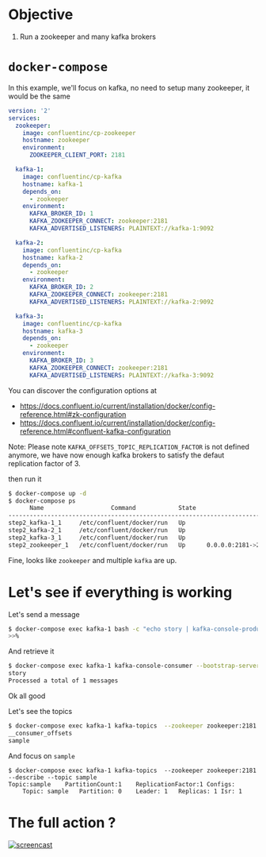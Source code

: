 # Objective

1. Run a zookeeper and many kafka brokers

# `docker-compose`

In this example, we'll focus on kafka, no need to setup many zookeeper, it would be the same

```yml
version: '2'
services:
  zookeeper:
    image: confluentinc/cp-zookeeper
    hostname: zookeeper
    environment:
      ZOOKEEPER_CLIENT_PORT: 2181

  kafka-1:
    image: confluentinc/cp-kafka
    hostname: kafka-1
    depends_on:
      - zookeeper
    environment:
      KAFKA_BROKER_ID: 1
      KAFKA_ZOOKEEPER_CONNECT: zookeeper:2181
      KAFKA_ADVERTISED_LISTENERS: PLAINTEXT://kafka-1:9092

  kafka-2:
    image: confluentinc/cp-kafka
    hostname: kafka-2
    depends_on:
      - zookeeper
    environment:
      KAFKA_BROKER_ID: 2
      KAFKA_ZOOKEEPER_CONNECT: zookeeper:2181
      KAFKA_ADVERTISED_LISTENERS: PLAINTEXT://kafka-2:9092

  kafka-3:
    image: confluentinc/cp-kafka
    hostname: kafka-3
    depends_on:
      - zookeeper
    environment:
      KAFKA_BROKER_ID: 3
      KAFKA_ZOOKEEPER_CONNECT: zookeeper:2181
      KAFKA_ADVERTISED_LISTENERS: PLAINTEXT://kafka-3:9092
```

You can discover the configuration options at

* https://docs.confluent.io/current/installation/docker/config-reference.html#zk-configuration
* https://docs.confluent.io/current/installation/docker/config-reference.html#confluent-kafka-configuration

Note: Please note `KAFKA_OFFSETS_TOPIC_REPLICATION_FACTOR` is not defined anymore, we have now enough kafka brokers to satisfy the defaut replication factor of 3.

then run it

```sh
$ docker-compose up -d
$ docker-compose ps
      Name                   Command            State                     Ports
--------------------------------------------------------------------------------------------------
step2_kafka-1_1     /etc/confluent/docker/run   Up
step2_kafka-2_1     /etc/confluent/docker/run   Up
step2_kafka-3_1     /etc/confluent/docker/run   Up
step2_zookeeper_1   /etc/confluent/docker/run   Up      0.0.0.0:2181->2181/tcp, 2888/tcp, 3888/tcp
```

Fine, looks like `zookeeper` and multiple `kafka` are up.


# Let's see if everything is working

Let's send a message
```sh
$ docker-compose exec kafka-1 bash -c "echo story | kafka-console-producer --broker-list localhost:9092 --topic sample"
>>%
```

And retrieve it

```sh
$ docker-compose exec kafka-1 kafka-console-consumer --bootstrap-server localhost:9092 --topic sample --from-beginning --max-messages=1
story
Processed a total of 1 messages
```

Ok all good

Let's see the topics

```sh
$ docker-compose exec kafka-1 kafka-topics  --zookeeper zookeeper:2181 --list
__consumer_offsets
sample
```

And focus on `sample`

```
$ docker-compose exec kafka-1 kafka-topics  --zookeeper zookeeper:2181 --describe --topic sample
Topic:sample	PartitionCount:1	ReplicationFactor:1	Configs:
	Topic: sample	Partition: 0	Leader: 1	Replicas: 1	Isr: 1
```    

# The full action ?

[![screencast](https://asciinema.org/a/2ds7ijbkVDBd7Jdshof5Btd4U.png)](https://asciinema.org/a/2ds7ijbkVDBd7Jdshof5Btd4U?autoplay=1)
